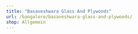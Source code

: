 ```yaml
---
title: "Basaveshwara Glass And Plywoods"
url: /bangalore/basaveshwara-glass-and-plywoods/
shop: Allgemein
---
```


